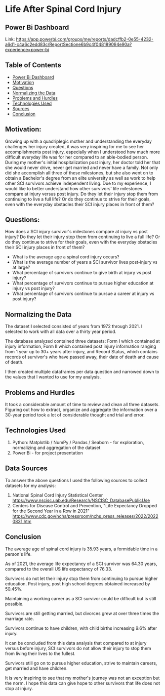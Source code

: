 # Life After Spinal Cord Injury

## Power Bi Dashboard
Link:
https://app.powerbi.com/groups/me/reports/dadcffb2-0e55-4232-a6d1-c4a6c2edd83c/ReportSectione6b9c4f048189094e90a?experience=power-bi
## Table of Contents
* [Power Bi Dashboard](#power-bi-dashboard)
* [Motivation](#motivation)
* [Questions](#questions)
* [Normalizing the Data](#normaling-the-data)
* [Problems and Hurdles](#problems-and-hurdles)
* [Technologies Used](#technologies-used)
* [Sources](#sources)
* [Conclusion](#conclusion)

## Motivation:
Growing up with a quadriplegic mother and understanding the everyday challenges her injury created, it was very inspiring for me to see her accomplishments post injury, especially when I understood how much more difficult everyday life was for her compared to an able-bodied person. 
During my mother's initial hospitalization post injury, her doctor told her that she would never drive, never get married and never have a family. Not only did she accomplish all three of these milestones, but she also went on to obtain a Bachelor's degree from an elite university as well as work to help other SCI survivors achieve independent living.
Due to my experience, I would like to better understand how other survivors' life milestones compare at injury versus post injury. Do they let their injury stop them from continuing to live a full life? Or do they continue to strive for their goals, even with the everyday obstacles their SCI injury places in front of them?
## Questions:
How does a SCI injury survivor's milestones compare at injury vs post injury? Do they let their injury stop them from continuing to live a full life? Or do they continue to strive for their goals, even with the everyday obstacles their SCI injury places in front of them?
- What is the average age a spinal cord injury occurs?
- What is the average number of years a SCI survivor lives post-injury vs at large?
- What percentage of survivors continue to give birth at injury vs post injury?
- What percentage of survivors continue to pursue higher education at injury vs post injury?
- What percentage of survivors continue to pursue a career at injury vs post injury?

## Normalizing the Data
The dataset I selected consisted of years from 1972 through 2021. 
I selected to work with all data over a thirty year period.

The database analyzed contained three datasets: Form I which contained at injury information, Form II which contained post injury information ranging from 1 year up to 30+ years after injury, and Record Status, which contains records of survivor's who have passed away, their date of death and cause of death.

I then created multiple dataframes per data question and narrowed down to the values that I wanted to use for my analysis. 

## Problems and Hurdles
It took a considerable amount of time to review and clean all three datasets. Figuring out how to extract, organize and aggregate the information over a 30-year period took a lot of considerable thought and trial and error.

## Technologies Used
1) Python: Matplotlib / NumPy / Pandas / Seaborn - for exploration, normalizing and aggregation of the dataset
2) Power Bi - for project presentation
## Data Sources
To answer the above questions I used the following sources to collect datasets for my analysis:
1) National Spinal Cord Injury Statistical Center
https://www.nscisc.uab.edu/Research/NSCISC_DatabasePublicUse
2) Centers for Disease Control and Prevention, "Life Expectancy Dropped for the Second Year in a Row in 2021"
https://www.cdc.gov/nchs/pressroom/nchs_press_releases/2022/20220831.htm
## Conclusion

The average age of spinal cord injury is 35.93 years, a formidable time in a person's life.

As of 2021, the average life expectancy of a SCI survivor was 64.30 years, compared to the overall US life expectancy of 76.33.

Survivors do not let their injury stop them from continuing to pursue higher education. Post injury, post high school degrees obtained increased by 50.45%.

Maintaining a working career as a SCI survivor could be difficult but is still possible. 

Survivors are still getting married, but divorces grew at over three times the marriage rate.

Survivors continue to have children, with child births increasing 9.6% after injury.

It can be concluded from this data analysis that compared to at injury versus before injury, SCI survivors do not allow their injury to stop them from living their lives to the fullest.

Survivors still go on to pursue higher education, strive to maintain careers, get married and have children. 

It is very inspiring to see that my mother's journey was not an exception but the norm. I hope this data can give hope to other survivors that life does not stop at injury.


